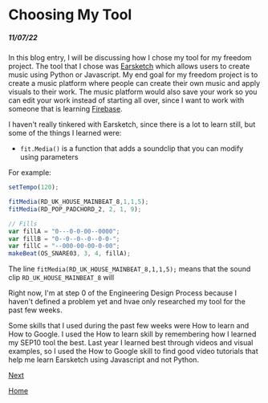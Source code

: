 # Choosing My Tool
##### 11/07/22

In this blog entry, I will be discussing how I chose my tool for my freedom project. The tool that I chose was [Earsketch](https://earsketch.gatech.edu/landing/#/learn) which allows users to create music using Python or Javascript. My end goal for my freedom project is to create a music platform where people can create their own music and apply visuals to their work. The music platform would also save your work so you can edit your work instead of starting all over, since I want to work with someone that is learning [Firebase](https://firebase.google.com/).

I haven't really tinkered with Earsketch, since there is a lot to learn still, but some of the things I learned were:

* `fit.Media()` is a function that adds a soundclip that you can modify using parameters

For example:

```js
setTempo(120);

fitMedia(RD_UK_HOUSE_MAINBEAT_8,1,1,5);
fitMedia(RD_POP_PADCHORD_2, 2, 1, 9);

// Fills
var fillA = "0---0-0-00--0000";
var fillB = "0--0--0--0--0-0-";
var fillC = "--000-00-00-0-00";
makeBeat(OS_SNARE03, 3, 4, fillA);
```

The line `fitMedia(RD_UK_HOUSE_MAINBEAT_8,1,1,5);` means that the sound clip `RD_UK_HOUSE_MAINBEAT_8` will

Right now, I'm at step 0 of the Engineering Design Process because I haven't defined a problem yet and hvae only researched my tool for the past few weeks.

Some skills that I used during the past few weeks were How to learn and How to Google. I used the How to learn skill by remembering how I learned my SEP10 tool the best. Last year I learned best through videos and visual examples, so I used the How to Google skill to find good video tutorials that help me learn Earsketch using Javascript and not Python.

[Next](entry02.md)

[Home](../README.md)